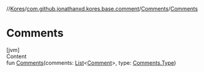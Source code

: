 //[Kores](../../index.md)/[com.github.jonathanxd.kores.base.comment](../index.md)/[Comments](index.md)/[Comments](-comments.md)



# Comments  
[jvm]  
Content  
fun [Comments](-comments.md)(comments: [List](https://kotlinlang.org/api/latest/jvm/stdlib/kotlin.collections/-list/index.html)<[Comment](../-comment/index.md)>, type: [Comments.Type](-type/index.md))  



